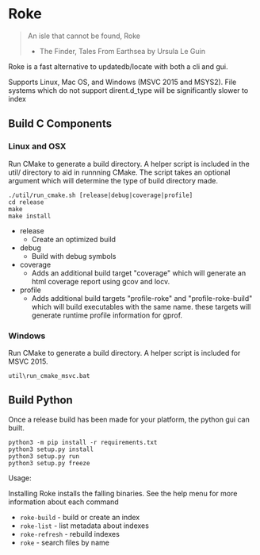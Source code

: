 
# Roke

> An isle that cannot be found, Roke
> - The Finder, Tales From Earthsea by Ursula Le Guin

Roke is a fast alternative to updatedb/locate with both a cli and gui.

Supports Linux, Mac OS, and Windows (MSVC 2015 and MSYS2).
File systems which do not support dirent.d_type will be significantly
slower to index

## Build C Components

### Linux and OSX

Run CMake to generate a build directory. A helper script is included in the util/ directory to aid in runnning CMake. The script takes an optional argument which will determine the type of build directory made.

    ./util/run_cmake.sh [release|debug|coverage|profile]
    cd release
    make
    make install

* release
  * Create an optimized build
* debug
  * Build with debug symbols
* coverage
  * Adds an additional build target "coverage" which will generate an html coverage report using gcov and locv.
* profile
  * Adds additional build targets "profile-roke" and "profile-roke-build" which will build executables with the same name. these targets will generate runtime profile information for gprof.


### Windows

Run CMake to generate a build directory. A helper script is included for MSVC 2015.

    util\run_cmake_msvc.bat

## Build Python

Once a release build has been made for your platform, the python gui can built.


    python3 -m pip install -r requirements.txt
    python3 setup.py install
    python3 setup.py run
    python3 setup.py freeze

Usage:

Installing Roke installs the falling binaries.
See the help menu for more information about each command

- `roke-build` - build or create an index
- `roke-list` - list metadata about indexes
- `roke-refresh` - rebuild indexes
- `roke` - search files by name
